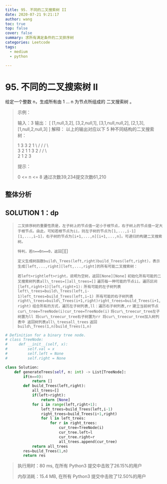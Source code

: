 ```yaml
---
title: 95. 不同的二叉搜索树 II
date: 2020-07-21 9:21:17
author: wang
toc: true
top: false
cover: false
summary: 求所有满足条件的二叉排序树
categories: Leetcode
tags:
  - medium
  - python

---
```


# 95. 不同的二叉搜索树 II

给定一个整数 n，生成所有由 1 ... n 为节点所组成的 二叉搜索树 。

 






> 示例：
>
> 输入：3
> 输出：
> [
>   [1,null,3,2],
>   [3,2,null,1],
>   [3,1,null,null,2],
>   [2,1,3],
>   [1,null,2,null,3]
> ]
> 解释：
> 以上的输出对应以下 5 种不同结构的二叉搜索树：
>
>    1         3     3      2      1
>     \       /     /      / \      \
>      3     2     1      1   3      2
>     /     /       \                 \
>    2     1         2                 3
>
>
> 提示：
>
> 0 <= n <= 8
> 通过次数39,234提交次数61,210
>
>
> 
> 

## 整体分析



## SOLUTION  1：dp

> `二叉排序树的重要性质是，左子树上的节点值一定小于根节点，右子树上的节点值一定大于根节点。由此，可知若根节点为ii，则左子树的节点为[1,...,i-1][1,...,i−1]，右子树的节点为[i+1,...,n][i+1,...,n]。可递归的构建二叉搜索树。`
>
> `特判，若n==0n==0，返回`[][]
>
> `定义生成树函数build\_Trees(left,right)build_Trees(left,right)，表示生成[left,...,right][left,...,right]的所有可能二叉搜索树：`
>
> `若left>rightleft>right，说明为空树，返回[None][None]`
> `初始化所有可能的二叉搜索树列表all\_trees=[]all_trees=[]`
> `遍历每一种可能的节点ii，遍历区间[left,right+1)[left,right+1):`
> `所有可能的左子树列表left\_trees=build\_Trees(left,i-1)left_trees=build_Trees(left,i−1)
> 所有可能的右子树列表right\_trees=build\_Trees(i+1,right)right_trees=build_Trees(i+1,right)`
> `组合所有的方式，遍历左子树列表,ll：遍历右子树列表,rr`
> `建立当前树节点cur\_tree=TreeNode(i)cur_tree=TreeNode(i)`
> `将cur\_treecur_tree左子树置为ll
> 将cur\_treecur_tree右子树置为rr
> 将cur\_treecur_tree加入树列表中
> 返回树列表all\_treesall_trees`
> `返回build\_Trees(1,n)build_Trees(1,n)`
>
> 

```python
# Definition for a binary tree node.
# class TreeNode:
#     def __init__(self, x):
#         self.val = x
#         self.left = None
#         self.right = None

class Solution:
    def generateTrees(self, n: int) -> List[TreeNode]:
        if(n==0):
            return []
        def build_Trees(left,right):
            all_trees=[]
            if(left>right):
                return [None]
            for i in range(left,right+1):
                left_trees=build_Trees(left,i-1)
                right_trees=build_Trees(i+1,right)
                for l in left_trees:
                    for r in right_trees:
                        cur_tree=TreeNode(i)
                        cur_tree.left=l
                        cur_tree.right=r
                        all_trees.append(cur_tree)
            return all_trees
        res=build_Trees(1,n)
        return res


```

> 执行用时：80 ms, 在所有 Python3 提交中击败了26.15%的用户
>
> 内存消耗：15.4 MB, 在所有 Python3 提交中击败了12.50%的用户








